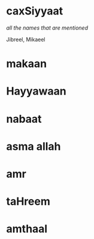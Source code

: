 # caxSiyyaat
*all the names that are mentioned*

Jibreel, Mikaeel

# makaan
# Hayyawaan
# nabaat
# asma allah
# amr
# taHreem
# amthaal
